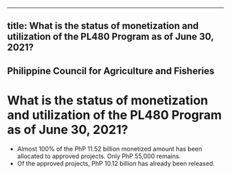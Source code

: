 --- 
 title: What is the status of monetization and utilization of the PL480 Program as of June 30, 2021?
 ---

## Philippine Council for Agriculture and Fisheries

# What is the status of monetization and utilization of the PL480 Program as of June 30, 2021?


 - Almost 100% of the PhP 11.52 billion monetized amount has been allocated to approved projects. Only PhP 55,000 remains.
 - Of the approved projects, PhP 10.12 billion has already been released.
